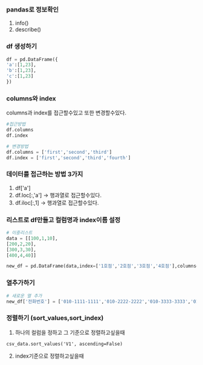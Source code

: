 ### pandas로 정보확인
1. info()
2. describe()
### df 생성하기
```python
df = pd.DataFrame({
'a':[1,23],
'b':[1,23],
'c':[1,23]
})
```

### columns와 index
columns과 index를 접근할수있고 또한 변경할수있다.
```python
#접근방법
df.columns
df.index
```
```python
# 변경방법
df.columns = ['first','second','third']
df.index = ['first','second','third','fourth']
```

### 데이터를 접근하는 방법 3가지
1. df['a']
2. df.loc[:,'a'] -> 행과열로 접근할수있다.
3. df.iloc[:,1]  -> 행과열로 접근할수있다.

### 리스트로 df만들고 컬럼명과 index이름 설정
```python
# 이중리스트
data = [[100,1,10],
[200,2,20],
[300,3,30],
[400,4,40]]

new_df = pd.DataFrame(data,index=['1호점','2호점','3호점','4호점'],columns=['매출','점원수','점포비용'])
```

### 열추가하기
```python
# 새로운 열 추가
new_df['전화번호'] = ['010-1111-1111','010-2222-2222','010-3333-3333','010-4444-4444']
```


### 정렬하기 (sort_values,sort_index)
1. 하나의 컬럼을 정하고 그 기준으로 정렬하고싶을때
```
csv_data.sort_values('V1', ascending=False)
```
2. index기준으로 정렬하고싶을때
```

```